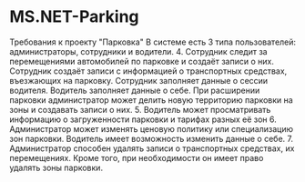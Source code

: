 # MS.NET-Parking
Требования к проекту "Парковка"
В системе есть 3 типа пользователей: администраторы, сотрудники и водители.
4. Сотрудник следит за перемещениями автомобилей по парковке и создаёт записи о них. Сотрудник создаёт записи с информацией о транспортных средствах, въезжающих на парковку. Сотрудник заполняет данные о сессии водителя. Водитель заполняет данные о себе. При расширении парковки администратор может делить новую территорию парковки на зоны и создавать записи о них.
5. Водитель может просматривать информацию о загруженности парковки и тарифах разных её зон
6. Администратор может изменять ценовую политику или специализацию зон парковки. Водитель имеет возможность изменить данные о себе.
7. Администратор способен удалять записи о транспортных средствах, их перемещениях. Кроме того, при необходимости он имеет право удалять зоны парковки.
